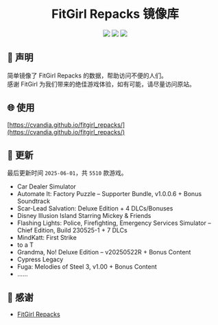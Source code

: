 ﻿<div align="center">

# FitGirl Repacks 镜像库

![](https://count.getloli.com/get/@fitgirl_repacks?theme=booru-lewd)
![](https://img.shields.io/badge/ci-passing-brightgreen.svg?logo=github) ![](https://img.shields.io/badge/license-MIT-brightgreen.svg)

</div>

## 📜 声明
简单镜像了 FitGirl Repacks 的数据，帮助访问不便的人们。  
感谢 FitGirl 为我们带来的绝佳游戏体验，如有可能，请尽量访问原站。

## 🌐 使用
[https://cvandia.github.io/fitgirl_repacks/](https://cvandia.github.io/fitgirl_repacks/)

## 🔄 更新
最后更新时间 `2025-06-01`，共 `5510` 款游戏。
- Car Dealer Simulator
- Automate It: Factory Puzzle – Supporter Bundle, v1.0.0.6 + Bonus Soundtrack
- Scar-Lead Salvation: Deluxe Edition + 4 DLCs/Bonuses
- Disney Illusion Island Starring Mickey & Friends
- Flashing Lights: Police, Firefighting, Emergency Services Simulator – Chief Edition, Build 230525-1 + 7 DLCs
- MindKatt: First Strike
- to a T
- Grandma, No! Deluxe Edition – v20250522R + Bonus Content
- Cypress Legacy
- Fuga: Melodies of Steel 3, v1.00 + Bonus Content
- ……

## 🙏 感谢
- [FitGirl Repacks](https://fitgirl-repacks.site/)
